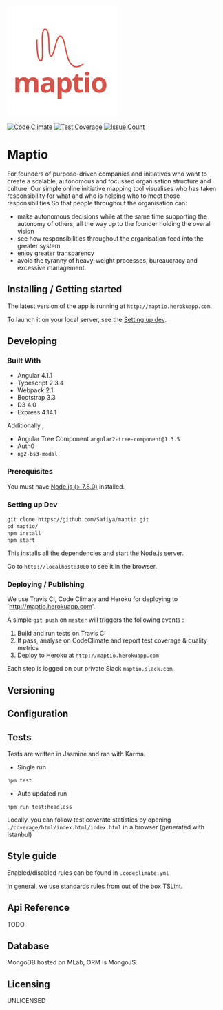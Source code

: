 ![Logo of the project](./public/images/logo.png)

[![Code Climate](https://codeclimate.com/repos/58ddc02f974e760287000b1d/badges/be1b4f8e1652075411b3/gpa.svg)](https://codeclimate.com/repos/58ddc02f974e760287000b1d/feed)
[![Test Coverage](https://codeclimate.com/repos/58ddc02f974e760287000b1d/badges/be1b4f8e1652075411b3/coverage.svg)](https://codeclimate.com/repos/58ddc02f974e760287000b1d/coverage)
[![Issue Count](https://codeclimate.com/repos/58ddc02f974e760287000b1d/badges/be1b4f8e1652075411b3/issue_count.svg)](https://codeclimate.com/repos/58ddc02f974e760287000b1d/feed)

# Maptio

For founders of purpose-driven companies and initiatives who want to create a scalable, autonomous and focussed organisation structure and culture.
Our simple online initiative mapping tool visualises who has taken responsibility for what and who is helping who to meet those responsibilities
So that people throughout the organisation can: 

- make autonomous decisions while at the same time supporting the autonomy of others, all the way up to the founder holding the overall vision
- see how responsibilities throughout the organisation feed into the greater system
- enjoy greater transparency
- avoid the tyranny of heavy-weight processes, bureaucracy and excessive management.

## Installing / Getting started

The latest version of the app is running at `http://maptio.herokuapp.com`.

To launch it on your local server, see the [Setting up dev](#setting-up-dev).

## Developing

### Built With

- Angular 4.1.1
- Typescript 2.3.4
- Webpack 2.1
- Bootstrap 3.3
- D3 4.0
- Express 4.14.1

Additionally ,
- Angular Tree Component `angular2-tree-component@1.3.5`
- Auth0
- `ng2-bs3-modal`

### Prerequisites

You must have [Node.js (> 7.8.0)](https://nodejs.org/en/download/) installed.



### Setting up Dev

```shell
git clone https://github.com/Safiya/maptio.git
cd maptio/
npm install
npm start
```
This installs all the dependencies and start the  Node.js server.

Go to  `http://localhost:3000` to see it in the browser.

### Deploying / Publishing

We use Travis CI,  Code Climate and Heroku for deploying to `http://maptio.herokuapp.com'.

A simple `git push` on `master` will triggers the following events : 

1. Build and run tests on Travis CI
2. If pass, analyse on CodeClimate and report test coverage & quality metrics
3. Deploy to Heroku at `http://maptio.herokuapp.com`

Each step is logged on our private Slack `maptio.slack.com`.

## Versioning


## Configuration

## Tests

Tests are written in Jasmine and ran with Karma.

- Single run 
```shell
npm test
```

- Auto updated run 
```shell
npm run test:headless
```

Locally, you can follow test coverate statistics by opening `./coverage/html/index.html/index.html` in a browser (generated with Istanbul)

## Style guide

Enabled/disabled rules can be found in `.codeclimate.yml`

In general, we use standards rules from out of the box TSLint.

## Api Reference

TODO 

## Database

MongoDB hosted on MLab, ORM is MongoJS.

## Licensing

UNLICENSED